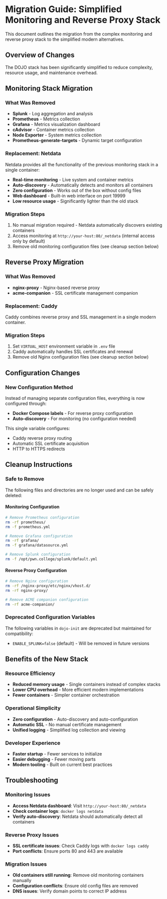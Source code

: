 # Migration Guide: Simplified Monitoring and Reverse Proxy Stack

This document outlines the migration from the complex monitoring and reverse proxy stack to the simplified modern alternatives.

## Overview of Changes

The DOJO stack has been significantly simplified to reduce complexity, resource usage, and maintenance overhead.

## Monitoring Stack Migration

### What Was Removed
- **Splunk** - Log aggregation and analysis
- **Prometheus** - Metrics collection
- **Grafana** - Metrics visualization dashboard
- **cAdvisor** - Container metrics collection
- **Node Exporter** - System metrics collection
- **Prometheus-generate-targets** - Dynamic target configuration

### Replacement: Netdata
Netdata provides all the functionality of the previous monitoring stack in a single container:
- **Real-time monitoring** - Live system and container metrics
- **Auto-discovery** - Automatically detects and monitors all containers
- **Zero configuration** - Works out of the box without config files
- **Web dashboard** - Built-in web interface on port 19999
- **Low resource usage** - Significantly lighter than the old stack

### Migration Steps
1. No manual migration required - Netdata automatically discovers existing containers
2. Access monitoring at `http://your-host:80/_netdata` (internal access only by default)
3. Remove old monitoring configuration files (see cleanup section below)

## Reverse Proxy Migration

### What Was Removed
- **nginx-proxy** - Nginx-based reverse proxy
- **acme-companion** - SSL certificate management companion

### Replacement: Caddy
Caddy combines reverse proxy and SSL management in a single modern container.

### Migration Steps
1. Set `VIRTUAL_HOST` environment variable in `.env` file
2. Caddy automatically handles SSL certificates and renewal
3. Remove old Nginx configuration files (see cleanup section below)

## Configuration Changes

### New Configuration Method
Instead of managing separate configuration files, everything is now configured through:
- **Docker Compose labels** - For reverse proxy configuration
- **Auto-discovery** - For monitoring (no configuration needed)

This single variable configures:
- Caddy reverse proxy routing
- Automatic SSL certificate acquisition
- HTTP to HTTPS redirects

## Cleanup Instructions

### Safe to Remove
The following files and directories are no longer used and can be safely deleted:

#### Monitoring Configuration
```bash
# Remove Prometheus configuration
rm -rf prometheus/
rm -f prometheus.yml

# Remove Grafana configuration  
rm -rf grafana/
rm -f grafana/datasource.yml

# Remove Splunk configuration
rm -f /opt/pwn.college/splunk/default.yml
```

#### Reverse Proxy Configuration
```bash
# Remove Nginx configuration
rm -rf /nginx-proxy/etc/nginx/vhost.d/
rm -rf nginx-proxy/

# Remove ACME companion configuration
rm -rf acme-companion/
```

### Deprecated Configuration Variables
The following variables in `dojo-init` are deprecated but maintained for compatibility:
- `ENABLE_SPLUNK=false` (default) - Will be removed in future versions

## Benefits of the New Stack

### Resource Efficiency
- **Reduced memory usage** - Single containers instead of complex stacks
- **Lower CPU overhead** - More efficient modern implementations
- **Fewer containers** - Simpler container orchestration

### Operational Simplicity
- **Zero configuration** - Auto-discovery and auto-configuration
- **Automatic SSL** - No manual certificate management
- **Unified logging** - Simplified log collection and viewing

### Developer Experience
- **Faster startup** - Fewer services to initialize
- **Easier debugging** - Fewer moving parts
- **Modern tooling** - Built on current best practices

## Troubleshooting

### Monitoring Issues
- **Access Netdata dashboard**: Visit `http://your-host:80/_netdata`
- **Check container logs**: `docker logs netdata`
- **Verify auto-discovery**: Netdata should automatically detect all containers

### Reverse Proxy Issues
- **SSL certificate issues**: Check Caddy logs with `docker logs caddy`
- **Port conflicts**: Ensure ports 80 and 443 are available

### Migration Issues
- **Old containers still running**: Remove old monitoring containers manually
- **Configuration conflicts**: Ensure old config files are removed
- **DNS issues**: Verify domain points to correct IP address
